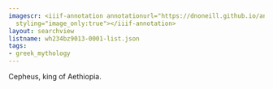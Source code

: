 ```yaml
---
imagescr: <iiif-annotation annotationurl="https://dnoneill.github.io/annotate/annotations/wh234bz9013-0001-008.json"
  styling="image_only:true"></iiif-annotation>
layout: searchview
listname: wh234bz9013-0001-list.json
tags:
- greek_mythology
---
```

Cepheus, king of Aethiopia.